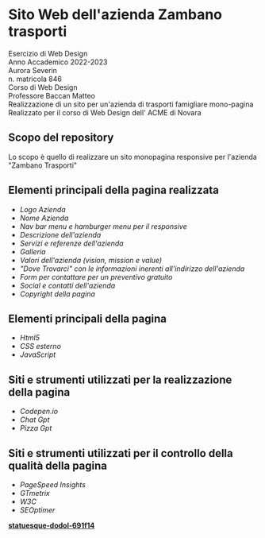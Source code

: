 # Sito Web dell'azienda Zambano trasporti
Esercizio di Web Design</br>
Anno Accademico 2022-2023</br>
Aurora Severin</br>
n. matricola 846</br>
Corso di Web Design</br>
Professore Baccan Matteo</br>
Realizzazione di un sito per un'azienda di trasporti famigliare mono-pagina</br>
Realizzato per il corso di Web Design dell' ACME di Novara
## Scopo del repository
Lo scopo è quello di realizzare un sito monopagina responsive per l'azienda "Zambano Trasporti"


## Elementi principali della pagina realizzata
* _Logo Azienda_
* _Nome Azienda_
* _Nav bar menu e hamburger menu per il responsive_
* _Descrizione dell'azienda_
* _Servizi e referenze dell'azienda_
* _Galleria_
* _Valori dell'azienda (vision, mission e value)_
* _"Dove Trovarci" con le informazioni inerenti all'indirizzo dell'azienda_
* _Form per contattare per un preventivo gratuito_
* _Social e contatti dell'azienda_
* _Copyright della pagina_

## Elementi principali della pagina
* _Html5_
* _CSS esterno_
* _JavaScript_

## Siti e strumenti utilizzati per la realizzazione della pagina
* _Codepen.io_
* _Chat Gpt_
* _Pizza Gpt_

## Siti e strumenti utilizzati per il controllo della qualità della pagina
 * _PageSpeed Insights_
 * _GTmetrix_
 * _W3C_
 * _SEOptimer_
  

[****statuesque-dodol-691f14****](https://statuesque-dodol-691f14.netlify.app/)
